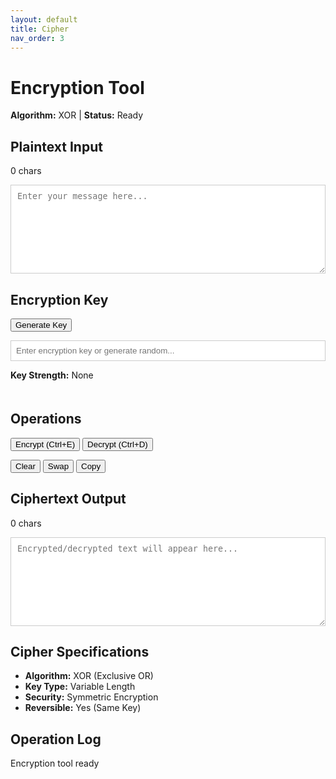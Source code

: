 ```yaml
---
layout: default
title: Cipher
nav_order: 3
---
```


<script src="{{ '/assets/js/buffer-loader.js' | relative_url }}"></script>
<script src="{{ '/assets/js/sprach.js' | relative_url }}"></script>

# Encryption Tool

**Algorithm:** XOR | **Status:** <span id="security-status">Ready</span>



## Plaintext Input
<span id="plain-counter">0 chars</span>

<textarea id="plaintext" rows="8" placeholder="Enter your message here..." style="width: 100%; border: 1px solid #ccc; padding: 10px;"></textarea>

## Encryption Key
<button onclick="generateRandomKey()">Generate Key</button>

<input type="text" id="key" placeholder="Enter encryption key or generate random..." style="width: 100%; border: 1px solid #ccc; padding: 8px;">

**Key Strength:** <span id="strength-text">None</span>
<div id="key-strength" style="width: 0%; height: 6px; background: linear-gradient(90deg, #f44, #fa0, #0f0);"></div>

## Operations

<button onclick="encryptText()">Encrypt (Ctrl+E)</button>
<button onclick="decryptText()">Decrypt (Ctrl+D)</button>

<button onclick="clearAll()">Clear</button>
<button onclick="swapTexts()">Swap</button>
<button onclick="copyResult()">Copy</button>

## Ciphertext Output
<span id="cipher-counter">0 chars</span>

<textarea id="ciphertext" rows="8" placeholder="Encrypted/decrypted text will appear here..." style="width: 100%; border: 1px solid #ccc; padding: 10px;"></textarea>

## Cipher Specifications

- **Algorithm:** XOR (Exclusive OR)
- **Key Type:** Variable Length
- **Security:** Symmetric Encryption
- **Reversible:** Yes (Same Key)

## Operation Log

<div id="log-output">
Encryption tool ready
</div>
